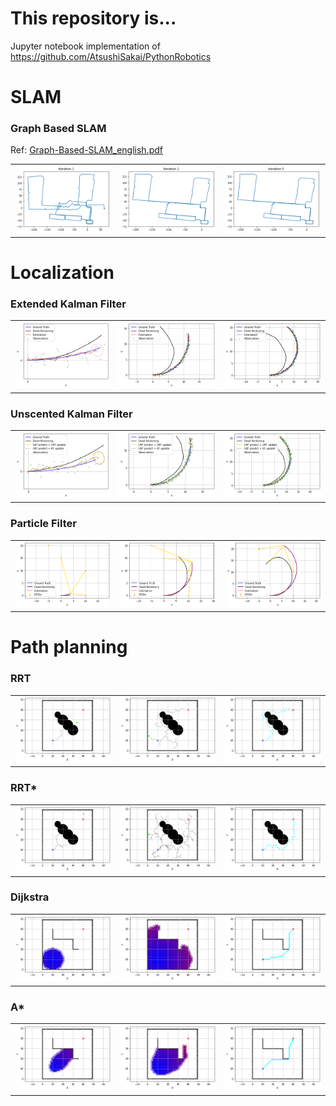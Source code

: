 # This repository is...

Jupyter notebook implementation of https://github.com/AtsushiSakai/PythonRobotics

# SLAM

### Graph Based SLAM

Ref: [Graph-Based-SLAM_english.pdf](./SLAM/GraphBasedSLAM/Graph-Based-SLAM_english.pdf)

|  |  |  |
| :---: | :---: | :---: |
| ![alt](./SLAM/GraphBasedSLAM/graph_based_slam1.png) | ![alt](./SLAM/GraphBasedSLAM/graph_based_slam2.png) | ![alt](./SLAM/GraphBasedSLAM/graph_based_slam3.png) |



# Localization

### Extended Kalman Filter

|  |  |  |
| :---: | :---: | :---: |
| ![alt](./Localization/extended_kalman_filter/extended_kalman_filter1.png) | ![alt](./Localization/extended_kalman_filter/extended_kalman_filter2.png) | ![alt](./Localization/extended_kalman_filter/extended_kalman_filter3.png) |

### Unscented Kalman Filter

|  |  |  |
| :---: | :---: | :---: |
| ![alt](./Localization/unscented_kalman_filter/unscented_kalman_filter1.png) | ![alt](./Localization/unscented_kalman_filter/unscented_kalman_filter2.png) | ![alt](./Localization/unscented_kalman_filter/unscented_kalman_filter3.png) |

### Particle Filter

|  |  |  |
| :---: | :---: | :---: |
| ![alt](./Localization/particle_filter/particle_filter1.png) | ![alt](./Localization/particle_filter/particle_filter2.png) | ![alt](./Localization/particle_filter/particle_filter3.png) |



# Path planning

### RRT

|  |  |  |
| :---: | :---: | :---: |
| ![alt](./PathPlanning/RRT/rrt1.png) | ![alt](./PathPlanning/RRT/rrt2.png) | ![alt](./PathPlanning/RRT/rrt3.png) |

### RRT*

|  |  |  |
| :---: | :---: | :---: |
| ![alt](./PathPlanning/RRTStar/rrt_star1.png) | ![alt](./PathPlanning/RRTStar/rrt_star2.png) | ![alt](./PathPlanning/RRTStar/rrt_star3.png) |

### Dijkstra

|  |  |  |
| :---: | :---: | :---: |
| ![alt](./PathPlanning/Dijkstra/dijkstra1.png) | ![alt](./PathPlanning/Dijkstra/dijkstra2.png) | ![alt](./PathPlanning/Dijkstra/dijkstra3.png) |

### A*

|  |  |  |
| :---: | :---: | :---: |
| ![alt](./PathPlanning/AStar/a_star1.png) | ![alt](./PathPlanning/AStar/a_star2.png) | ![alt](./PathPlanning/AStar/a_star3.png) |
